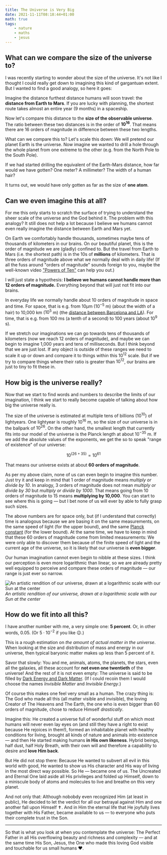 ```yaml
---
title: The Universe is Very Big
date: 2021-11-11T08:18:44+01:00
math: true
tags:
    - nature
    - maths
    - jesus
---
```


## What can we compare the size of the universe to?

I was recently starting to wonder about the size of the universe.
It's not like I thought I could really get down to imagining this kind of gargantuan extent.
But I wanted to find a good analogy, so here it goes:

Imagine the distance furthest distance humans will soon travel: the **distance from Earth to Mars**.
If you are lucky with planning, the shortest route takes almost an entire year (9 months) in a spaceship.

Now let's compare this distance to the **size of the observable universe**.
The ratio between these two distances is in the order of **$10^{16}$**.
That means there are 16 orders of magnitude in difference between these two lengths.

What can we compare this to?
Let's scale this down:
We will pretend our planet Earth is the universe.
Now imagine we wanted to drill a hole through the whole planet from one extreme to the other (e.g. from the North Pole to the South Pole).

If we had started drilling the equivalent of the Earth-Mars distance, how far would we have gotten?
One meter?
A millimeter?
The width of a human hair?

It turns out, we would have only gotten as far as the size of **one atom**.

## Can we even imagine this at all?

For me this only starts to scratch the surface of trying to understand the sheer scale of the universe and the God behind it.
The problem with this analogy?
It still does not help a lot because I believe we humans cannot even really imagine the distance between Earth and Mars yet.

On Earth we comfortably handle thousands, sometimes maybe tens of thousands of kilometers in our brains.
On our beautiful planet, this is the order of magnitude we are (gladly) confined to.
But the travel from Earth to Mars (i.e. the shortest path) is in the 10s of **millions** of kilometers.
That is three orders of magnitude above what we normally deal with in daily life!
(If all the fuss around "orders of magnitude" sounds foreign to you, maybe the well-known video ["Powers of Ten"](https://www.youtube.com/watch?v=0fKBhvDjuy0) can help you out.)

I will just state a hypothesis:
**I believe we humans cannot handle more than 12 orders of magnitude.**
Everything beyond that will just not fit into our brains.

In everyday life we normally handle about 10 orders of magnitude in space and time.
For space, that is e.g. from 10µm ($10^{-5}$ m) (about the width of a hair) to 10,000 km ($10^{5}$ m) (the [distance between Barcelona and LA](https://en.wikipedia.org/wiki/10,000_km)).
For time, that is e.g. from 100 ms (a tenth of a second) to 100 years (about $10^{9}$ s).

If we stretch our imaginations we can go towards tens of thousands of kilometers (now we reach 12 orders of magnitude), and maybe we can begin to imagine 1,000 years and tens of milliseconds.
But I think beyond that we are just lost.
If any object is outside of these ranges we need to scale it up or down and compare it to things within this $10^{12}$ scale.
But if we try to compare things where their ratio is greater than $10^{12}$, our brains are just to tiny to fit these in.

## How big is the universe really?

Now that we start to find words and numbers to describe the limits of our imagination, I think we start to really become capable of talking about how big the universe really is.

The size of the universe is estimated at multiple tens of billions ($10^{10}$) of lightyears.
One lightyear is roughly $10^{16}$ m, so the size of our universe is in the ballpark of $10^{26}$.
On the other hand, the smallest length that currently fits into our model of the universe is the Planck length at about $10^{-35}$ m.
If we add the absolute values of the exponents, we get the so to speak "range of existence" of our universe:

$$
10^{(26+35)} = 10^{61}
$$

That means our universe exists at about **60 orders of magnitude**.

As per my above claim, none of us can even begin to imagine this number.
Just try it and keep in mind that 1 order of magnitude means *multiply or divide by 10*.
In analogy, 3 orders of magnitude does not mean *multiply or divide by 30* but *multiply or divide by 1000*.
That means going from 10 orders of magnitude to 15 means **multiplying by 10,000**.
You can start to see where this is going — but I bet none of us will ever by able to fully grasp such sizes.

The above numbers are for space only, but (if I understand that correctly) time is analogous because we are basing it on the same measurements, on the same speed of light (for the upper bound), and the same [Planck constant](https://en.wikipedia.org/wiki/Planck_constant) (for the lower bound).
At the same time, we have to keep in mind that these 60 orders of magnitude come from limited measurements:
We were only able to discover them because of the finite speed of light and the current age of the universe, so it is likely that our universe is **even bigger**.

Our human imagination cannot even begin to nibble at these sizes.
I think our perception is even more logarithmic than linear, so we are already pretty well equipped to perceive and compare these orders of magnitude — our range is just ever so narrow.

![An artistic rendition of our universe, drawn at a logarithmic scale with our Sun at the center](https://upload.wikimedia.org/wikipedia/commons/e/e7/Observable_universe_logarithmic_illustration.png)
*An artistic rendition of our universe, drawn at a logarithmic scale with our Sun at the center*

## How do we fit into all this?

I have another number with me, a very simple one:
**5 percent**.
Or, in other words, 0.05.
(Or $5\cdot10^{-2}$ if you like 😉.)

This is a rough estimation on *the amount of actual matter in the universe*.
When looking at the size and distribution of mass and energy in our universe, then typical baryonic matter makes up less than 5 percent of it.

Savor that slowly:
You and me, animals, atoms, the planets, the stars, even all the galaxies, all these account for **not even one twentieth** of the universe!
And the rest of it is not even empty:
The universe is said to be filled by [Dark Energy and Dark Matter](https://science.nasa.gov/astrophysics/focus-areas/what-is-dark-energy).
(If I could recoin them I would choose the names *Invisible Matter* and *Invisible Energy*.)

Of course this makes one feel very small as a human.
The crazy thing is:
The God who made all this (all matter visible and invisible), the loving Creator of The Heavens and The Earth, the one who is even bigger than 60 orders of magnitude, chose to reduce Himself *drastically*.

Imagine this:
He created a universe full of wonderful stuff on which most humans will never even lay eyes on (and still they have a right to exist because He rejoices in them!), formed an inhabitable planet with healthy conditions for living, brought all kinds of nature and animals into existence — and then He started making humans **in His own likeness**.
Hybrid beings, half dust, half Holy Breath, with their own will and therefore a capability to desire and **love Him back**.

But He did not stop there:
Because He wanted to subvert all evil in this world with good, He wanted to show us His character and His way of living in the most direct way possible.
So He — became one of us.
The Uncreated and Eternal One laid aside all His privileges and folded up Himself, down to a miniscule body of atoms and molecules to live and breathe on this very planet.

And not only that:
Although nobobdy even recognized Him (at least in public), He decided to let the verdict for all our betrayal against Him and one another fall upon Himself ✝️.
And in Him the eternal life that He joyfully lives together with His Father, became available to us — to everyone who puts their complete trust in the Son.

---

So that is what you look at when you contemplate the universe:
The Perfect Father in all His overflowing beauty and richness and complexity — and at the same time His Son, Jesus, the One who made this loving God visible and touchable for us small humans ❤️.
